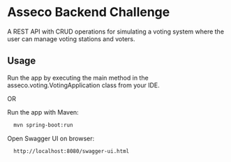 # Asseco Backend Challenge

A REST API with CRUD operations for simulating a voting system where the user can manage voting stations and voters.
## Usage
Run the app by executing the main method in the asseco.voting.VotingApplication class from your IDE.

OR

Run the app with Maven:
```bash
  mvn spring-boot:run
```
    

Open Swagger UI on browser:
```bash
  http://localhost:8080/swagger-ui.html
```